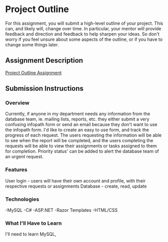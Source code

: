 # Project Outline
For this assignment, you will submit a high-level outline of your project. This can, and likely will, change over time. In particular, your mentor will provide feedback and direction and feedback to help sharpen your ideas. So don't worry if you feel unsure about some aspects of the outline, or if you have to change some things later.

## Assignment Description
[Project Outline Assignment](https://education.launchcode.org/liftoff/assignments/project-outline/)

## Submission Instructions

### Overview
Currently, if anyone in my department needs any information from the database team, ie. mailing lists, reports, etc. they either submit a very confusing infopath form or send an email because they don't want to use the infopath form.
I'd like to create an easy to use form, and track the progress of each request.  The users requesting the information will be able to see when the report will be completed, and the users completing the requests will be able to view their assignments
or tasks assigned to them for completion. Priority status' can be added to alert the database team of an urgent request.

### Features
User login - users will have their own account and profile, with their respective requests or assignments
Database - create, read, update 


### Technologies

-MySQL
-C#
-ASP.NET
-Razor Templates
-HTML/CSS

### What I'll Have to Learn
I'll need to learn MySQL, 